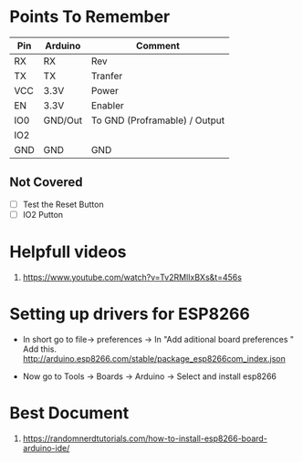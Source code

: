 # Points To Remember
| Pin |Arduino  | Comment|
|-----|---------|--------|
| RX  |    RX   |  Rev                            |
| TX  |    TX   |  Tranfer                        |
| VCC |   3.3V  |  Power                          |
| EN  |   3.3V  |  Enabler                        |
| IO0 | GND/Out | To GND (Proframable) / Output   |
| IO2 |         |                                 |
| GND |   GND   |   GND                           |


## Not Covered
- [ ] Test the Reset Button
- [ ] IO2 Putton

# Helpfull videos

1. https://www.youtube.com/watch?v=Tv2RMlIxBXs&t=456s

# Setting up drivers for ESP8266

- In short go to file-> preferences -> In "Add aditional board preferences " Add this. http://arduino.esp8266.com/stable/package_esp8266com_index.json

- Now go to Tools -> Boards -> Arduino -> Select and install esp8266

# Best Document
1. https://randomnerdtutorials.com/how-to-install-esp8266-board-arduino-ide/